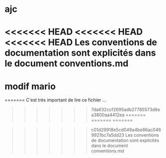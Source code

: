# ajc
<<<<<<< HEAD
<<<<<<< HEAD
<<<<<<< HEAD
Les conventions de documentation sont explicités dans le document conventions.md
============
modif mario
============
=======
C'est très important de lire ce fichier ...
>>>>>>> 7da632ccf2695adb27785573d8ea3800aa4412ea
=======
=======
=======

>>>>>>> c01d29918e5cd049a4be86ac0469921bc7a5dd23
Les conventions de documentation sont explicités dans le document conventions.md
